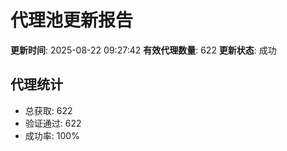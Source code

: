 # 代理池更新报告

**更新时间**: 2025-08-22 09:27:42
**有效代理数量**: 622
**更新状态**:  成功

## 代理统计
- 总获取: 622
- 验证通过: 622
- 成功率: 100%
